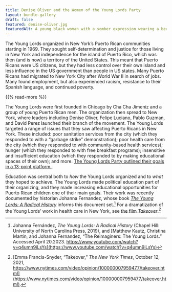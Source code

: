 ```yaml
---
title: Denise Oliver and the Women of the Young Lords Party
layout: bundle-gallery
draft: false
featured: denise-oliver.jpg
featuredAlt: A young black woman with a somber expression wearing a beret with political buttons and a leather jacket. She's holding a disposable coffee cup and a cigarette.
---
```


The Young Lords organized in New York’s Puerto Rican communities starting in 1969. They sought self-determination and justice for those living in New York and independence for the island of Puerto Rico, which was then (and is now) a territory of the United States. This meant that Puerto Ricans were US citizens, but they had less control over their own island and less influence in the US government than people in US states. Many Puerto Ricans had migrated to New York City after World War II in search of jobs. Many found employment, but also experienced racism, resistance to their Spanish language, and continued poverty.

{{% read-more %}}

The Young Lords were first founded in Chicago by Cha Cha Jimeniz and a group of young Puerto Rican men. The organization then spread to New York, where leaders including Denise Oliver, Felipe Luciano, Pablo Guzman, and David Perez launched their branch of the movement. The Young Lords targeted a range of issues that they saw affecting Puerto Ricans in New York. These included: poor sanitation services from the city (which they responded to with a “garbage strike” demonstration); poor health care from the city (which they responded to with community-based health services); hunger (which they responded to with free breakfast programs); insensitive and insufficient education (which they responded to by making educational spaces of their own); and more. [The Young Lords Party outlined their goals in a 13-point platform.](https://centroca.hunter.cuny.edu/Detail/objects/25579).

Education was central both to *how* the Young Lords organized and to *what* they hoped to achieve. The Young Lords made political education part of their organizing, and they made increasing educational opportunities for Puerto Rican children one of their main goals. Their work was recently documented by historian Johanna Fernandez, whose book [*The Young Lords: A Radical History*](https://uncpress.org/book/9781469653440/the-young-lords/) informs this document set.[^1] For a dramatization of the Young Lords’ work in health care in New York, see [the film *Takeover*](https://www.nytimes.com/video/opinion/100000007959477/takeover.html).[^2]

[^1]: Johanna Fernández, *The Young Lords: A Radical History* (Chapel Hill: University of North Carolina Press, 2019), and [Matthew Kautz, Christina Martin, and Johanna Fernandez, “The Reimaginers: The Young Lords.” Accessed April 20.2023.  https://www.youtube.com/watch?v=q4umn9iLsYs](https://www.youtube.com/watch?v=q4umn9iLsYs)

[^2]: [Emma Francis-Snyder,  “Takeover,” *The New York Times*,  October 12, 2021, https://www.nytimes.com/video/opinion/100000007959477/takeover.html](https://www.nytimes.com/video/opinion/100000007959477/takeover.html).
